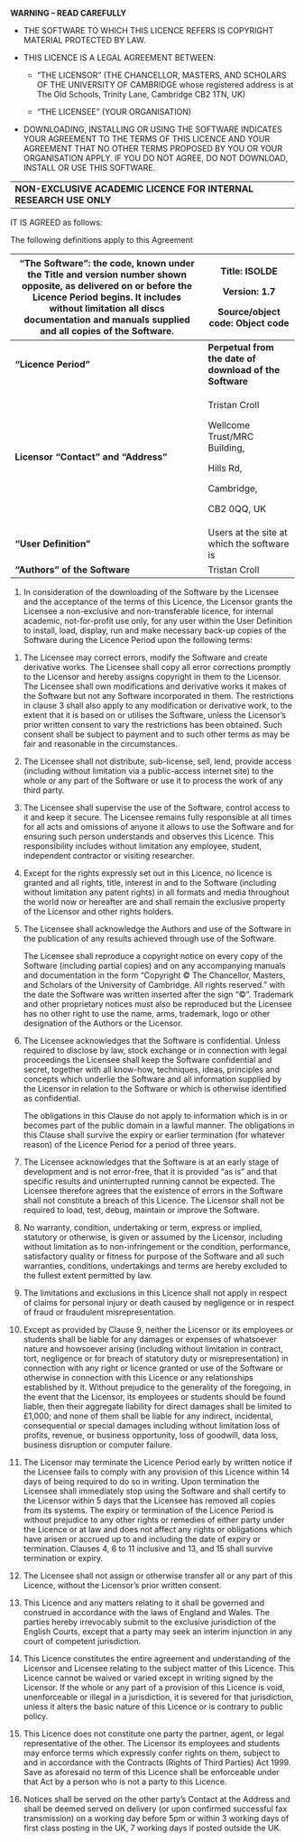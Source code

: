 **WARNING – READ CAREFULLY**

  - THE SOFTWARE TO WHICH THIS LICENCE REFERS IS COPYRIGHT MATERIAL
    PROTECTED BY LAW.

  - THIS LICENCE IS A LEGAL AGREEMENT BETWEEN:
    
      - “THE LICENSOR” (THE CHANCELLOR, MASTERS, AND SCHOLARS OF THE
        UNIVERSITY OF CAMBRIDGE whose registered address is at The Old
        Schools, Trinity Lane, Cambridge CB2 1TN, UK)
    
      - “THE LICENSEE” (YOUR ORGANISATION)

  - DOWNLOADING, INSTALLING OR USING THE SOFTWARE INDICATES YOUR
    AGREEMENT TO THE TERMS OF THIS LICENCE AND YOUR AGREEMENT THAT NO
    OTHER TERMS PROPOSED BY YOU OR YOUR ORGANISATION APPLY. IF YOU DO
    NOT AGREE, DO NOT DOWNLOAD, INSTALL OR USE THIS SOFTWARE.

|                                                                   |
| ----------------------------------------------------------------- |
| **NON-EXCLUSIVE ACADEMIC LICENCE FOR INTERNAL RESEARCH USE ONLY** |

IT IS AGREED as follows:

The following definitions apply to this Agreement

<table>
<thead>
<tr class="header">
<th><strong>“The Software”:</strong> the code, known under the Title and version number shown opposite, as delivered on or before the Licence Period begins. It includes without limitation all discs documentation and manuals supplied and all copies of the Software.</th>
<th><p><strong>Title:</strong> ISOLDE</p>
<p><strong>Version:</strong> 1.7</p>
<p><strong>Source/object code: Object code</strong></p></th>
</tr>
</thead>
<tbody>
<tr class="odd">
<td><strong>“Licence Period”</strong></td>
<td><strong>Perpetual from the date of download of the Software</strong></td>
</tr>
<tr class="even">
<td><strong>Licensor “Contact” and “Address”</strong></td>
<td><p>Tristan Croll</p>
<p>Wellcome Trust/MRC Building,</p>
<p>Hills Rd,</p>
<p>Cambridge,</p>
<p>CB2 0QQ, UK</p></td>
</tr>
<tr class="odd">
<td><strong>“User Definition”</strong></td>
<td>Users at the site at which the software is</td>
</tr>
<tr class="even">
<td><strong>“Authors” of the Software</strong></td>
<td>Tristan Croll</td>
</tr>
</tbody>
</table>

1.  In consideration of the downloading of the Software by the Licensee
    and the acceptance of the terms of this Licence, the Licensor grants
    the Licensee a non-exclusive and non-transferable licence, for
    internal academic, not-for-profit use only, for any user within the
    User Definition to install, load, display, run and make necessary
    back-up copies of the Software during the Licence Period upon the
    following terms:

<!-- end list -->

1.  The Licensee may correct errors, modify the Software and create
    derivative works. The Licensee shall copy all error corrections
    promptly to the Licensor and hereby assigns copyright in them to the
    Licensor. The Licensee shall own modifications and derivative works
    it makes of the Software but not any Software incorporated in them.
    The restrictions in clause 3 shall also apply to any modification or
    derivative work, to the extent that it is based on or utilises the
    Software, unless the Licensor’s prior written consent to vary the
    restrictions has been obtained. Such consent shall be subject to
    payment and to such other terms as may be fair and reasonable in the
    circumstances.

2.  The Licensee shall not distribute, sub-license, sell, lend, provide
    access (including without limitation via a public-access internet
    site) to the whole or any part of the Software or use it to process
    the work of any third party.

3.  The Licensee shall supervise the use of the Software, control access
    to it and keep it secure. The Licensee remains fully responsible at
    all times for all acts and omissions of anyone it allows to use the
    Software and for ensuring such person understands and observes this
    Licence. This responsibility includes without limitation any
    employee, student, independent contractor or visiting researcher.

4.  Except for the rights expressly set out in this Licence, no licence
    is granted and all rights, title, interest in and to the Software
    (including without limitation any patent rights) in all formats and
    media throughout the world now or hereafter are and shall remain the
    exclusive property of the Licensor and other rights holders.

5.  The Licensee shall acknowledge the Authors and use of the Software
    in the publication of any results achieved through use of the
    Software.

    The Licensee shall reproduce a copyright notice on every copy of the
    Software (including partial copies) and on any accompanying manuals
    and documentation in the form “Copyright © The Chancellor, Masters,
    and Scholars of the University of Cambridge. All rights reserved.”
    with the date the Software was written inserted after the sign “©”.
    Trademark and other proprietary notices must also be reproduced but
    the Licensee has no other right to use the name, arms, trademark, logo
    or other designation of the Authors or the Licensor.

6.  The Licensee acknowledges that the Software is confidential. Unless
    required to disclose by law, stock exchange or in connection with
    legal proceedings the Licensee shall keep the Software confidential
    and secret, together with all know-how, techniques, ideas,
    principles and concepts which underlie the Software and all
    information supplied by the Licensor in relation to the Software or
    which is otherwise identified as confidential.

    The obligations in this Clause do not apply to information which is in
    or becomes part of the public domain in a lawful manner. The
    obligations in this Clause shall survive the expiry or earlier
    termination (for whatever reason) of the Licence Period for a period
    of three years.

7.  The Licensee acknowledges that the Software is at an early stage of
    development and is not error-free, that it is provided “as is” and
    that specific results and uninterrupted running cannot be expected.
    The Licensee therefore agrees that the existence of errors in the
    Software shall not constitute a breach of this Licence. The Licensor
    shall not be required to load, test, debug, maintain or improve the
    Software.

8.  No warranty, condition, undertaking or term, express or implied,
    statutory or otherwise, is given or assumed by the Licensor,
    including without limitation as to non-infringement or the
    condition, performance, satisfactory quality or fitness for purpose
    of the Software and all such warranties, conditions, undertakings
    and terms are hereby excluded to the fullest extent permitted by
    law.

9.  The limitations and exclusions in this Licence shall not apply in
    respect of claims for personal injury or death caused by negligence
    or in respect of fraud or fraudulent misrepresentation.

10. Except as provided by Clause 9, neither the Licensor or its
    employees or students shall be liable for any damages or expenses of
    whatsoever nature and howsoever arising (including without
    limitation in contract, tort, negligence or for breach of statutory
    duty or misrepresentation) in connection with any right or licence
    granted or use of the Software or otherwise in connection with this
    Licence or any relationships established by it. Without prejudice to
    the generality of the foregoing, in the event that the Licensor, its
    employees or students should be found liable, then their aggregate
    liability for direct damages shall be limited to £1,000; and none of
    them shall be liable for any indirect, incidental, consequential or
    special damages including without limitation loss of profits,
    revenue, or business opportunity, loss of goodwill, data loss,
    business disruption or computer failure.

11. The Licensor may terminate the Licence Period early by written
    notice if the Licensee fails to comply with any provision of this
    Licence within 14 days of being required to do so in writing. Upon
    termination the Licensee shall immediately stop using the Software
    and shall certify to the Licensor within 5 days that the Licensee
    has removed all copies from its systems. The expiry or termination
    of the Licence Period is without prejudice to any other rights or
    remedies of either party under the Licence or at law and does not
    affect any rights or obligations which have arisen or accrued up to
    and including the date of expiry or termination. Clauses 4, 6 to 11
    inclusive and 13, and 15 shall survive termination or expiry.

12. The Licensee shall not assign or otherwise transfer all or any part
    of this Licence, without the Licensor’s prior written consent.

13. This Licence and any matters relating to it shall be governed and
    construed in accordance with the laws of England and Wales. The
    parties hereby irrevocably submit to the exclusive jurisdiction of
    the English Courts, except that a party may seek an interim
    injunction in any court of competent jurisdiction.

14. This Licence constitutes the entire agreement and understanding of
    the Licensor and Licensee relating to the subject matter of this
    Licence. This Licence cannot be waived or varied except in writing
    signed by the Licensor. If the whole or any part of a provision of
    this Licence is void, unenforceable or illegal in a jurisdiction, it
    is severed for that jurisdiction, unless it alters the basic nature
    of this Licence or is contrary to public policy.

15. This Licence does not constitute one party the partner, agent, or
    legal representative of the other. The Licensor its employees and
    students may enforce terms which expressly confer rights on them,
    subject to and in accordance with the Contracts (Rights of Third
    Parties) Act 1999. Save as aforesaid no term of this Licence shall
    be enforceable under that Act by a person who is not a party to this
    Licence.

16. Notices shall be served on the other party’s Contact at the Address
    and shall be deemed served on delivery (or upon confirmed successful
    fax transmission) on a working day before 5pm or within 3 working
    days of first class posting in the UK, 7 working days if posted
    outside the UK.
